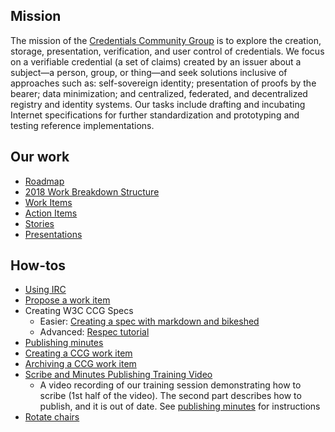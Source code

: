 ## Mission
The mission of the [Credentials Community Group](https://www.w3.org/community/credentials) is to explore the creation, storage, presentation, verification, and user control of credentials. We focus on a verifiable credential (a set of claims) created by an issuer about a subject—a person, group, or thing—and seek solutions inclusive of approaches such as: self-sovereign identity; presentation of proofs by the bearer; data minimization; and centralized, federated, and decentralized registry and identity systems. Our tasks include drafting and incubating Internet specifications for further standardization and prototyping and testing reference implementations.

## Our work

- [Roadmap](roadmap/)
- [2018 Work Breakdown Structure](Credentials-Community-Group-2018-WBS.png)
- [Work Items](https://w3c-ccg.github.io/community/work_items.html)
- [Action Items](https://github.com/w3c-ccg/community/issues?q=is%3Aopen+is%3Aissue+label%3A%22action+item%22)   
- [Stories](stories/)
- [Presentations](presentations/)

## How-tos

- [Using IRC](irc_ref.md)
- [Propose a work item](propose_work_item.md)
- Creating W3C CCG Specs
    - Easier: [Creating a spec with markdown and bikeshed](bikeshed_instructions.md)
    - Advanced: [Respec tutorial](respec.md)
- [Publishing minutes](https://github.com/w3c-ccg/meetings/blob/gh-pages/generate_minutes.md)
- [Creating a CCG work item](create_work_item.md)
- [Archiving a CCG work item](archive_work_item.md)
- [Scribe and Minutes Publishing Training Video](https://www.youtube.com/watch?v=0Sn7co2eSCo&t=1s)
  - A video recording of our training session demonstrating how to scribe (1st half of the video). The second part describes how to publish, and it is out of date. See [publishing minutes](https://github.com/w3c-ccg/meetings/blob/gh-pages/README.md) for instructions
- [Rotate chairs](rotate_chairs.md)
   

